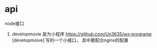 # api
node接口
1. developmovie 是为小程序 https://github.com/Un3635/wx-programe [developmoive] 写的一个小接口， 其中要配合nginx的配置
